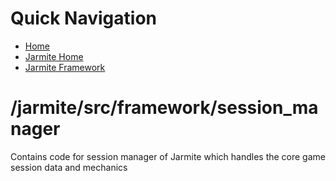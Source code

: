 # Quick Navigation
- [Home](/README.md)
- [Jarmite Home](/jarmite/README.md)
- [Jarmite Framework](/jarmite/src/framework/README.md)

# /jarmite/src/framework/session_manager
Contains code for session manager of Jarmite which handles the core game session data and mechanics